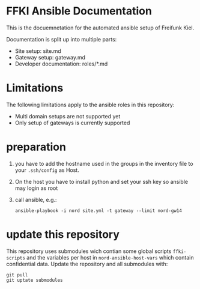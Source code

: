 FFKI Ansible Documentation
==========================

This is the docuemnetation for the automated ansible setup of Freifunk Kiel.

Documentation is split up into multiple parts:
 - Site setup: site.md
 - Gateway setup: gateway.md
 - Developer documentation: roles/*.md

# Limitations

The following limitations apply to the ansible roles in this repository:
 - Multi domain setups are not supported yet
 - Only setup of gateways is currently supported

# preparation

1. you have to add the hostname used in the groups in the inventory file to your `.ssh/config` as Host.
2. On the host you have to install python and set your ssh key so ansible may login as root
3. call ansible, e.g.:

       ansible-playbook -i nord site.yml -t gateway --limit nord-gw14

# update this repository

This repository uses submodules wich contian some global scripts `ffki-scripts` 
and the variables per host in `nord-ansible-host-vars` which contain confidential
data. Update the repository and all submodules with:

    git pull
    git uptate submodules

